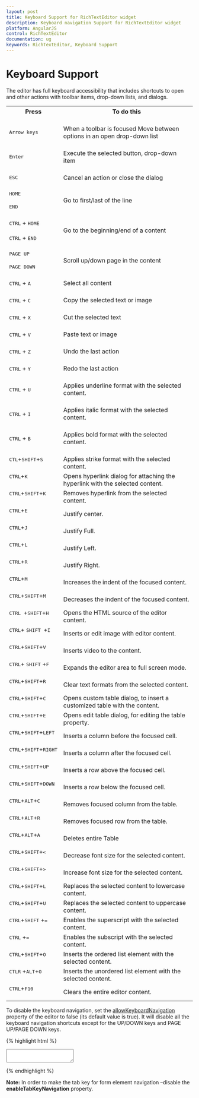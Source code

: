 ```yaml
---
layout: post
title: Keyboard Support for RichTextEditor widget
description: Keyboard navigation Support for RichTextEditor widget
platform: AngularJS
control: RichTextEditor
documentation: ug
keywords: RichTextEditor, Keyboard Support
---
```

# Keyboard Support

The editor has full keyboard accessibility that includes shortcuts to open and other actions with toolbar items, drop-down lists, and dialogs. 

<table>
<tr>
<th>
Press<br/><br/></th><th>
To do this<br/><br/></th></tr>
<tr>
<td>
<kbd>Arrow keys</kbd><br/><br/></td><td>
When a toolbar is focused  Move between options in an open drop-down list<br/><br/></td></tr>
<tr>
<td>
<kbd>Enter</kbd><br/><br/></td><td>
Execute the selected button, drop-down item<br/><br/></td></tr>
<tr>
<td>
<kbd>ESC</kbd><br/><br/></td><td>
Cancel an action or close the dialog<br/><br/></td></tr>
<tr>
<td>
<kbd>HOME</kbd> <br/><br/><kbd>END</kbd><br/><br/></td><td>
Go to first/last of the line<br/><br/></td></tr>
<tr>
<td>
<kbd>CTRL</kbd> + <kbd>HOME</kbd> <br/><br/><kbd>CTRL</kbd> + <kbd>END</kbd><br/><br/></td><td>
Go to the beginning/end of a content<br/><br/></td></tr>
<tr>
<td>
<kbd>PAGE UP </kbd><br/><br/><kbd>PAGE DOWN</kbd><br/><br/></td><td>
Scroll up/down page in the content<br/><br/></td></tr>
<tr>
<td>
<kbd>CTRL</kbd> + <kbd>A</kbd><br/><br/></td><td>
Select all content<br/><br/></td></tr>
<tr>
<td>
<kbd>CTRL</kbd> + <kbd>C</kbd><br/><br/></td><td>
Copy the selected text or image<br/><br/></td></tr>
<tr>
<td>
<kbd>CTRL</kbd> + <kbd>X</kbd><br/><br/></td><td>
Cut the selected text<br/><br/></td></tr>
<tr>
<td>
<kbd>CTRL</kbd> + <kbd>V</kbd><br/><br/></td><td>
Paste text or image<br/><br/></td></tr>
<tr>
<td>
<kbd>CTRL</kbd> + <kbd>Z</kbd><br/><br/></td><td>
Undo the last action<br/><br/></td></tr>
<tr>
<td>
<kbd>CTRL</kbd> + <kbd>Y</kbd><br/><br/></td><td>
Redo the last action<br/><br/></td></tr>
<tr>
<td>
<kbd>CTRL</kbd> + <kbd>U</kbd><br/><br/></td><td>
Applies underline format with the selected content.
<br/><br/></td></tr>
<tr>
<td>
<kbd>CTRL</kbd>  + <kbd>I</kbd><br/><br/></td><td>
Applies italic format with the selected content.
<br/><br/></td></tr>
<tr>
<td>
<kbd>CTRL</kbd> + <kbd>B</kbd><br/><br/></td><td>
Applies bold format with the selected content.
<br/><br/></td></tr>
<tr>
<td>
<kbd>CTL</kbd>+<kbd>SHIFT</kbd>+<kbd>S</kbd><br/><br/>
</td>
<td>
Applies strike format with the selected content.
</td>
</tr>
<tr>
<td>
<kbd>CTRL</kbd>+<kbd>K</kbd><br/><br/>
</td>
<td>
Opens hyperlink dialog for attaching the hyperlink with the selected content.
</td>
</tr>
<tr>
<td>
<kbd>CTRL</kbd>+<kbd>SHIFT</kbd>+<kbd>K</kbd><br/><br/>
</td>
<td>
Removes hyperlink from the selected content.
</td>
</tr>
<tr>
<td>
<kbd>CTRL</kbd>+<kbd>E</kbd><br/><br/>
</td>
<td>
Justify center.
</td>
</tr>
<tr>
<td>
<kbd>CTRL</kbd>+<kbd>J</kbd><br/><br/>
</td>
<td>
Justify Full.
</td>
</tr>
<tr>
<td>
<kbd>CTRL</kbd>+<kbd>L</kbd><br/><br/>
</td>
<td>
Justify Left.
</td>
</tr>
<tr>
<td>
<kbd>CTRL</kbd>+<kbd>R</kbd><br/><br/>
</td>
<td>
Justify Right.
</td>
</tr>
<tr>
<td>
<kbd>CTRL</kbd>+<kbd>M</kbd><br/><br/>
</td>
<td>
Increases the indent of the focused content.
</td>
</tr>
<tr>
<td>
<kbd>CTRL</kbd>+<kbd>SHIFT</kbd>+<kbd>M</kbd><br/><br/>
</td>
<td>
Decreases the indent of the focused content.
</td>
</tr>
<tr>
<td>
<kbd>CTRL </kbd>+<kbd>SHIFT</kbd>+<kbd>H</kbd><br/><br/>
</td>
<td>
Opens the HTML source of the editor content.
</td>
</tr>
<tr>
<td>
<kbd>CTRL</kbd>+ <kbd>SHIFT </kbd>+<kbd>I</kbd><br/><br/>
</td>
<td>
Inserts or edit image with editor content.
</td>
</tr>
<tr>
<td>
<kbd>CTRL</kbd>+<kbd>SHIFT</kbd>+<kbd>V</kbd><br/><br/>
</td>
<td>
Inserts video to the content.
</td>
</tr>
<tr>
<td>
<kbd>CTRL</kbd>+ <kbd>SHIFT</kbd> +<kbd>F</kbd><br/><br/>
</td>
<td>
Expands the editor area to full screen mode.
</td>
</tr>
<tr>
<td>
<kbd>CTRL</kbd>+<kbd>SHIFT</kbd>+<kbd>R</kbd><br/><br/>
</td>
<td>
Clear text formats from the selected content.
</td>
</tr>
<tr>
<td>
<kbd>CTRL</kbd>+<kbd>SHIFT</kbd>+<kbd>C</kbd><br/><br/>
</td>
<td>
Opens custom table dialog, to insert a customized table with the content.
</td>
</tr>
<tr>
<td>
<kbd>CTRL</kbd>+<kbd>SHIFT</kbd>+<kbd>E</kbd><br/><br/>
</td>
<td>
Opens edit table dialog, for editing the table property.
</td>
</tr>
<tr>
<td>
<kbd>CTRL</kbd>+<kbd>SHIFT</kbd>+<kbd>LEFT</kbd><br/><br/>
</td>
<td>
Inserts a column before the focused cell.
</td>
</tr>
<tr>
<td>
<kbd>CTRL</kbd>+<kbd>SHIFT</kbd>+<kbd>RIGHT</kbd><br/><br/>
</td>
<td>
Inserts a column after the focused cell.
</td>
</tr>
<tr>
<td>
<kbd>CTRL</kbd>+<kbd>SHIFT</kbd>+<kbd>UP</kbd><br/><br/>
</td>
<td>
Inserts a row above the focused cell.
</td>
</tr>
<tr>
<td>
<kbd>CTRL</kbd>+<kbd>SHIFT</kbd>+<kbd>DOWN</kbd><br/><br/>
</td>
<td>
Inserts a row below the focused cell.
</td>
</tr>
<tr>
<td>
<kbd>CTRL</kbd>+<kbd>ALT</kbd>+<kbd>C</kbd><br/><br/>
</td>
<td>
Removes focused column from the table.
</td>
</tr>
<tr>
<td>
<kbd>CTRL</kbd>+<kbd>ALT</kbd>+<kbd>R</kbd><br/><br/>
</td>
<td>
Removes focused row from the table.
</td>
</tr>
<tr>
<td>
<kbd>CTRL</kbd>+<kbd>ALT</kbd>+<kbd>A</kbd><br/><br/>
</td>
<td>
Deletes  entire Table
</td>
</tr>
<tr>
<td>
<kbd>CTRL</kbd>+<kbd>SHIFT</kbd>+<kbd><</kbd><br/><br/>   
</td>
<td>
Decrease font size for the selected content.
</td>
</tr>
<tr>
<td>
<kbd>CTRL</kbd>+<kbd>SHIFT</kbd>+<kbd>></kbd><br/><br/>
</td>
<td>
Increase font size for the selected content.
</td>
</tr>
<tr>
<td>
<kbd>CTRL</kbd>+<kbd>SHIFT</kbd>+<kbd>L</kbd><br/><br/>
</td>
<td>
Replaces the selected content to lowercase content.
</td>
</tr>
<tr>
<td>
<kbd>CTRL</kbd>+<kbd>SHIFT</kbd>+<kbd>U</kbd><br/><br/>
</td>
<td>
Replaces the selected content to uppercase content. 
</td>
</tr>
<tr>
<td>
<kbd>CTRL</kbd>+<kbd>SHIFT</kbd> +<kbd>=</kbd><br/><br/>
</td>
<td>
Enables the superscript with the selected content.
</td>
</tr>
<tr>
<td>
<kbd>CTRL</kbd> +<kbd>=</kbd><br/><br/>
</td>
<td>
Enables the subscript with the selected content.
</td>
</tr>
<tr>
<td>
<kbd>CTRL</kbd>+<kbd>SHIFT</kbd>+<kbd>O</kbd><br/><br/>
</td>
<td>
Inserts the ordered list element with the selected content.
</td>
</tr>
<tr>
<td>
<kbd>CTLR</kbd> +<kbd>ALT</kbd>+<kbd>O</kbd><br/><br/>
</td>
<td>
Inserts the unordered list element with the selected content.
</td>
</tr>
<tr>
<td>
<kbd>CTRL</kbd>+<kbd>F10</kbd><br/><br/>
</td>
<td>
Clears the entire editor content.
</td>
</tr>
</table>

To disable the keyboard navigation, set the [allowKeyboardNavigation](http://help.syncfusion.com/api/js/ejrte#members:allowkeyboardnavigation) property of the editor to false (its default value is true). It will disable all the keyboard navigation shortcuts except for the UP/DOWN keys and PAGE UP/PAGE DOWN keys.

{% highlight html %}

<textarea id="texteditor" ej-rte e-value="val" e-allowkeyboardnavigation="false"></textarea>

<script type="text/javascript">

angular.module('rteApp', ['ejangular'])
.controller('RTECtrl', function ($scope) {
    $scope.val= "The RichTextEditor (RTE) control enables you to edit the contents with insert table and images," + " it also provides a toolbar that helps to apply rich text formats to the content entered in the TextArea.";
});
        
</script>
{% endhighlight %}

**Note:** In order to make the tab key for form element navigation –disable the **enableTabKeyNavigation** property.